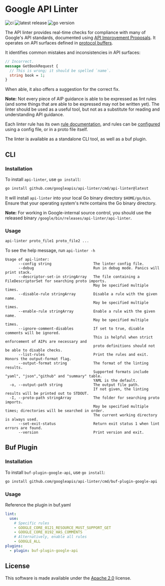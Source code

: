 ---
---

# Google API Linter

![ci](https://github.com/googleapis/api-linter/workflows/ci/badge.svg)
![latest release](https://img.shields.io/github/v/release/googleapis/api-linter)
![go version](https://img.shields.io/github/go-mod/go-version/googleapis/api-linter)

The API linter provides real-time checks for compliance with many of Google's
API standards, documented using [API Improvement Proposals][]. It operates on
API surfaces defined in [protocol buffers][].

It identifies common mistakes and inconsistencies in API surfaces:

```proto
// Incorrect.
message GetBookRequest {
  // This is wrong; it should be spelled `name`.
  string book = 1;
}
```

When able, it also offers a suggestion for the correct fix.

**Note:** Not every piece of AIP guidance is able to be expressed as lint rules
(and some things that are able to be expressed may not be written yet). The
linter should be used as a useful tool, but not as a substitute for reading and
understanding API guidance.

Each linter rule has its own [rule documentation][], and rules can be
[configured][configuration] using a config file, or in a proto file itself.

The linter is available as a standalone CLI tool, as well as a buf plugin.

## CLI

### Installation

To install `api-linter`, use `go install`:

```sh
go install github.com/googleapis/api-linter/cmd/api-linter@latest
```

It will install `api-linter` into your local Go binary directory
`$HOME/go/bin`. Ensure that your operating system's `PATH` contains the Go
binary directory.

**Note:** For working in Google-internal source control, you should use the
released binary `/google/bin/releases/api-linter/api-linter`.

### Usage

```sh
api-linter proto_file1 proto_file2 ...
```

To see the help message, run `api-linter -h`

```text
Usage of api-linter:
      --config string                   The linter config file.
      --debug                           Run in debug mode. Panics will print stack.
      --descriptor-set-in stringArray   The file containing a FileDescriptorSet for searching proto imports.
                                        May be specified multiple times.
      --disable-rule stringArray        Disable a rule with the given name.
                                        May be specified multiple times.
      --enable-rule stringArray         Enable a rule with the given name.
                                        May be specified multiple times.
      --ignore-comment-disables         If set to true, disable comments will be ignored.
                                        This is helpful when strict enforcement of AIPs are necessary and
                                        proto definitions should not be able to disable checks.
      --list-rules                      Print the rules and exit.  Honors the output-format flag.
      --output-format string            The format of the linting results.
                                        Supported formats include "yaml", "json","github" and "summary" table.
                                        YAML is the default.
  -o, --output-path string              The output file path.
                                        If not given, the linting results will be printed out to STDOUT.
  -I, --proto-path stringArray          The folder for searching proto imports.
                                        May be specified multiple times; directories will be searched in order.
                                        The current working directory is always used.
      --set-exit-status                 Return exit status 1 when lint errors are found.
      --version                         Print version and exit.
```

## Buf Plugin

### Installation

To install `buf-plugin-google-api`, use `go install`:

```sh
go install github.com/googleapis/api-linter/cmd/buf-plugin-google-api
```

### Usage

Reference the plugin in buf.yaml

```yaml
lint:
  use:
    # Specific rules
    - GOOGLE_CORE_0121_RESOURCE_MUST_SUPPORT_GET
    - GOOGLE_CORE_0192_HAS_COMMENTS
    # Alternatively, enable all rules
    - GOOGLE_ALL
plugins:
  - plugin: buf-plugin-google-api
```

## License

This software is made available under the [Apache 2.0][] license.

[apache 2.0]: https://www.apache.org/licenses/LICENSE-2.0
[api improvement proposals]: https://aip.dev/
[configuration]: ./configuration.md
[protocol buffers]: https://developers.google.com/protocol-buffers
[rule documentation]: ./rules/index.md

